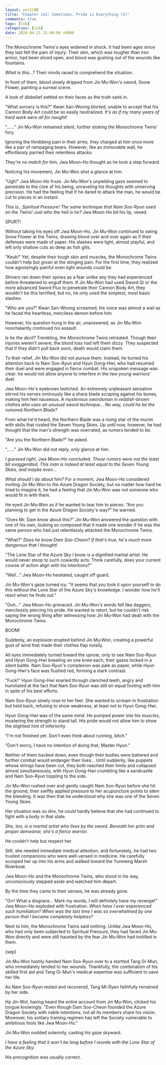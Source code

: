 ```yaml
---
layout: postLNB
title: "Chapter 141: Sometimes, Pride is Everything (3)"
comments: true
tags: [lnb]
categories: [lnb]
date: 2024-04-21 15:40:00 +0800
---
```


The Monochrome Twins's eyes widened in shock. It had been ages since they last felt the pain of injury. Their skin, which was tougher than iron armor, had been sliced open, and blood was gushing out of the wounds like fountains. 

*What is this...?* Their minds raced to comprehend the situation. 

In front of them, blood slowly dripped from Jin Mu-Won's sword, Snow Flower, painting a surreal scene.

A look of disbelief settled on their faces as the truth sank in.

"What sorcery is this?" Kwan San-Woong blurted, unable to accept that his Cannon Body Art could be so easily neutralized. *It's as if my many years of hard work were all for naught!*

"……" Jin Mu-Won remained silent, further stoking the Monochrome Twins' fury.

Ignoring the throbbing pain in their arms, they charged at him once more like a pair of rampaging bears. However, like an immovable wall, he effortlessly parried their relentless attacks.

*They're no match for him*, Jwa Moon-Ho thought as he took a step forward.

Noticing his movement, Jin Mu-Won shot a glance at him.

"Ugh!" Jwa Moon-Ho froze. Jin Mu-Won's unyielding gaze seemed to penetrate to the core of his being, unraveling his thoughts with unnerving precision. He had the feeling that if he dared to attack the man, he would be cut to pieces in an instant.

*This is…Spiritual Pressure! The same technique that Nam Soo-Ryun used on the Twins! Just who the hell is he?* Jwa Moon-Ho bit his lip, vexed.

SPURT!

Without taking his eyes off Jwa Moon-Ho, Jin Mu-Won continued to swing Snow Flower at the Twins, drawing blood over and over again as if their defenses were made of paper. His slashes were light, almost playful, and left only shallow cuts as deep as fish gills.

"Keuk!" Yet, despite their tough skin and muscles, the Monochrome Twins couldn't help but groan at the stinging pain. For the first time, they realized how agonizingly painful even light wounds could be.

Shivers ran down their spines as a fear unlike any they had experienced before threatened to engulf them. If Jin Mu-Won had used Sword Qi or the more advanced Sword Flux to penetrate their Cannon Body Art, they wouldn't be this terrified, but no, he only used the simplest, most basic slashes.

"Who are you?" Kwan San-Woong screamed, his voice was almost a wail as he faced the heartless, merciless demon before him. 

However, his question hung in the air, unanswered, as Jin Mu-Won nonchalantly continued his assault.

*Is he the devil?* Trembling, the Monochrome Twins retreated. Though their injuries weren't severe, the blood loss had left them dizzy. They suspected that if they didn't pull back soon, death would claim them.

To their relief, Jin Mu-Won did not pursue them. Instead, he turned his attention back to Nam Soo-Ryun and Hyun Gong-Hwi, who had resumed their duel and were engaged in fierce combat. His unspoken message was clear: he would not allow anyone to interfere in the two young warriors' duel.

Jwa Moon-Ho's eyebrows twitched. An extremely unpleasant sensation stirred his nerves ominously like a sharp blade scraping against his bones, making him feel nauseous. *A mysterious swordsman in reddish-brown clothes who uses an unusual sword technique… No way, could he be the rumored Northern Blade?*

From what he'd heard, the Northern Blade was a rising star of the murim with skills that rivaled the Seven Young Skies. Up until now, however, he had thought that the man's strength was overrated, as rumors tended to be.

"Are you the Northern Blade?" he asked.

"……" Jin Mu-Won did not reply, only glance at him.

*I guessed right,* Jwa Moon-Ho concluded. *Those rumors were not the least bit exaggerated. This man is indeed at least equal to the Seven Young Skies, and maybe even…*

*What should I do about him?* For a moment, Jwa Moon-Ho considered inviting Jin Mu-Won to the Azure Dragon Society, but no matter how hard he tried to imagine it, he had a feeling that Jin Mu-Won was not someone who would fit in with them.

He eyed Jin Mu-Won as if he wanted to tear him to pieces. "Are you planning to get in the Azure Dragon Society's way?" he warned.

"Does Mr. Dam know about this?" Jin Mu-Won answered the question with one of his own, looking so composed that it made one wonder if he was the same person who had just relentlessly attacked the Monochrome Twins.

"What?" *Does he know Dam Soo-Cheon? If that's true, he's much more dangerous that I thought!*

"The Lone Star of the Azure Sky I know is a dignified martial artist. He would never stoop to such cowardly acts. Think carefully, does your current course of action align with his intentions?"

"Well..." Jwa Moon-Ho hesitated, caught off guard. 

Jin Mu-Won's gaze turned icy. "It seems that you took it upon yourself to do this without the Lone Star of the Azure Sky's knowledge. I wonder how he'll react when he finds out."

"Guh..." Jwa Moon-Ho grimaced. Jin Mu-Won's words felt like daggers, mercilessly piercing his pride. He wanted to retort, but he couldn't risk saying the wrong thing after witnessing how Jin Mu-Won had dealt with the Monochrome Twins.

BOOM!

Suddenly, an explosion erupted behind Jin Mu-Won, creating a powerful gust of wind that made their clothes flap noisily.

All eyes immediately turned toward the uproar, only to see Nam Soo-Ryun and Hyun Gong-Hwi kneeling on one knee each, their gazes locked in a silent battle. Nam Soo-Ryun's complexion was pale as paper, while Hyun Gong-Hwi's face was flushed red, forming a stark contrast.

"Fuck!" Hyun Gong-Hwi snarled through clenched teeth, angry and humiliated at the fact that Nam Soo-Ryun was still on equal footing with him in spite of his best efforts.

Nam Soo-Ryun slowly rose to her feet. She wanted to scream in frustration but held back, refusing to show weakness, at least not to Hyun Gong-Hwi.

Hyun Gong-Hwi was of the same mind. He pumped power into his muscles, mustering the strength to stand tall. His pride would not allow him to show the slightest hint of inferiority.

"I'm not finished yet. Don't even think about running, bitch."

"Don't worry, I have no intention of doing that, Master Hyun."

Neither of them backed down, even though their bodies were battered and further combat would endanger their lives… Until suddenly, like puppets whose strings have been cut, they both reached their limits and collapsed almost simultaneously, with Hyun Gong-Hwi crumbling like a sandcastle and Nam Soo-Ryun toppling to the side.

Jin Mu-Won rushed over and gently caught Nam Soo-Ryun before she hit the ground, then swiftly applied pressure to her acupuncture points to stem the bleeding. It was then that he understood why she was one of the Seven Young Skies.

Her situation was so dire, he could hardly believe that she had continued to fight with a body in that state.

*She, too, is a martial artist who lives by the sword. Beneath her prim and proper demeanor, she's a fierce warrior.*

He couldn't help but respect her.

Still, she needed immediate medical attention, and fortunately, he had two trusted companions who were well-versed in medicine. He carefully scooped her up into his arms and walked toward the Yunmeng Marsh Riverboat.

Jwa Moon-Ho and the Monochrome Twins, who stood in his way, unconsciously stepped aside and watched him depart.

By the time they came to their senses, he was already gone.

"Grr! What a disgrace... Mark my words, I will definitely have my revenge!" Jwa Moon-Ho exploded with frustration. *When have I ever experienced such humiliation? When was the last time I was so overwhelmed by one person that I became completely helpless?*

Next to him, the Monochrome Twins said nothing. Unlike Jwa Moon-Ho, who had only been subjected to Spiritual Pressure, they had faced Jin Mu-Won directly and were still haunted by the fear Jin Mu-Won had instilled in them.

{sep}

Jin Mu-Won hastily handed Nam Soo-Ryun over to a startled Tang Gi-Mun, who immediately tended to her wounds. Thankfully, the combination of his skilled first aid and Tang Gi-Mun's medical expertise was sufficient to save her life.

As Nam Soo-Ryun rested and recovered, Tang Mi-Ryeo faithfully remained by her side.

Ha Jin-Wol, having heard the entire account from Jin Mu-Won, clicked his tongue knowingly. "Even though Dam Soo-Cheon founded the Azure Dragon Society with noble intentions, not all its members share his vision. Moreover, his solitary training regimen has left the Society vulnerable to ambitious fools like Jwa Moon-Ho."

Jin Mu-Won nodded solemnly, casting his gaze skyward.

*I have a feeling that it won't be long before I reunite with the Lone Star of the Azure Sky.*

His precognition was usually correct.
